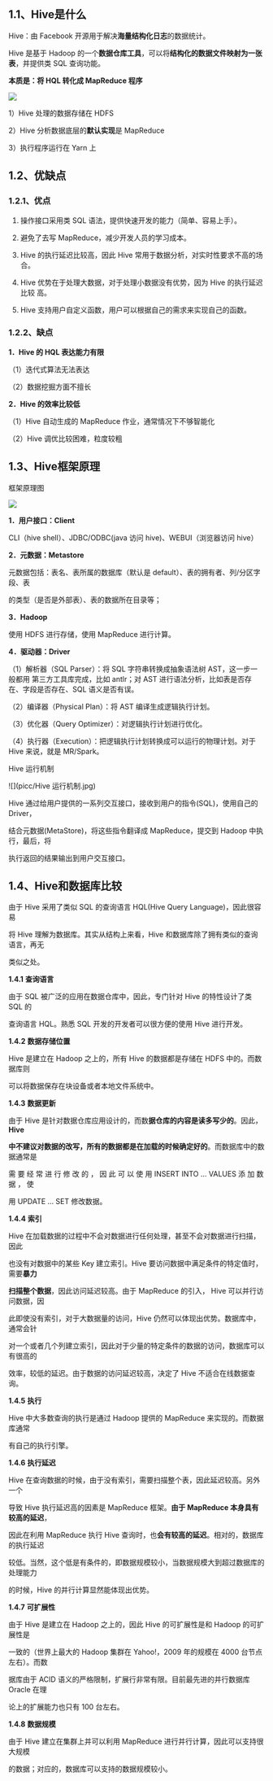 ## 1.1、Hive是什么

Hive：由 Facebook 开源用于解决**海量结构化日志**的数据统计。

Hive 是基于 Hadoop 的一个**数据仓库工具**，可以将**结构化的数据文件映射为一张表**，并提供类 SQL 查询功能。



**本质是：将 HQL 转化成 MapReduce 程序**

![](picc/picc1.jpg)

1）Hive 处理的数据存储在 HDFS 

2）Hive 分析数据底层的**默认实现**是 MapReduce 

3）执行程序运行在 Yarn 上



## 1.2、优缺点

### 1.2.1、优点

1) 操作接口采用类 SQL 语法，提供快速开发的能力（简单、容易上手）。 

2) 避免了去写 MapReduce，减少开发人员的学习成本。

3) Hive 的执行延迟比较高，因此 Hive 常用于数据分析，对实时性要求不高的场合。 

4) Hive 优势在于处理大数据，对于处理小数据没有优势，因为 Hive 的执行延迟比较 高。 

5) Hive 支持用户自定义函数，用户可以根据自己的需求来实现自己的函数。 



### 1.2.2、缺点

**1．Hive 的 HQL 表达能力有限** 

（1）迭代式算法无法表达 

（2）数据挖掘方面不擅长 

**2．Hive 的效率比较低** 

（1）Hive 自动生成的 MapReduce 作业，通常情况下不够智能化 

（2）Hive 调优比较困难，粒度较粗



## 1.3、Hive框架原理

框架原理图

![](picc/picc2.jpg)

**1．用户接口：Client** 

CLI（hive shell）、JDBC/ODBC(java 访问 hive)、WEBUI（浏览器访问 hive） 

**2．元数据：Metastore** 

元数据包括：表名、表所属的数据库（默认是 default）、表的拥有者、列/分区字段、表 

的类型（是否是外部表）、表的数据所在目录等；

**3．Hadoop** 

使用 HDFS 进行存储，使用 MapReduce 进行计算。 

**4．驱动器：Driver** 

（1）解析器（SQL Parser）：将 SQL 字符串转换成抽象语法树 AST，这一步一般都用 第三方工具库完成，比如 antlr；对 AST 进行语法分析，比如表是否存在、字段是否存在、SQL 语义是否有误。 

（2）编译器（Physical Plan）：将 AST 编译生成逻辑执行计划。 

（3）优化器（Query Optimizer）：对逻辑执行计划进行优化。 

（4）执行器（Execution）：把逻辑执行计划转换成可以运行的物理计划。对于 Hive 来说，就是 MR/Spark。 



Hive 运行机制

![](picc/Hive 运行机制.jpg)

Hive 通过给用户提供的一系列交互接口，接收到用户的指令(SQL)，使用自己的 Driver， 

结合元数据(MetaStore)，将这些指令翻译成 MapReduce，提交到 Hadoop 中执行，最后，将 

执行返回的结果输出到用户交互接口。





## 1.4、Hive和数据库比较

由于 Hive 采用了类似 SQL 的查询语言 HQL(Hive Query Language)，因此很容易 

将 Hive 理解为数据库。其实从结构上来看，Hive 和数据库除了拥有类似的查询语言，再无 

类似之处。



**1.4.1** **查询语言** 

由于 SQL 被广泛的应用在数据仓库中，因此，专门针对 Hive 的特性设计了类 SQL 的 

查询语言 HQL。熟悉 SQL 开发的开发者可以很方便的使用 Hive 进行开发。 



**1.4.2** **数据存储位置** 

Hive 是建立在 Hadoop 之上的，所有 Hive 的数据都是存储在 HDFS 中的。而数据库则 

可以将数据保存在块设备或者本地文件系统中。 



**1.4.3** **数据更新** 

由于 Hive 是针对数据仓库应用设计的，而数**据仓库的内容是读多写少的**。因此，**Hive** 

**中不建议对数据的改写，所有的数据都是在加载的时候确定好的**。而数据库中的数据通常是 

需 要 经 常 进 行 修 改 的 ， 因 此 可 以 使 用 INSERT INTO … VALUES 添 加 数 据 ， 使 

用 UPDATE … SET 修改数据。 



**1.4.4** **索引** 

Hive 在加载数据的过程中不会对数据进行任何处理，甚至不会对数据进行扫描，因此 

也没有对数据中的某些 Key 建立索引。Hive 要访问数据中满足条件的特定值时，需要**暴力** 

**扫描整个数据**，因此访问延迟较高。由于 MapReduce 的引入， Hive 可以并行访问数据，因 

此即使没有索引，对于大数据量的访问，Hive 仍然可以体现出优势。数据库中，通常会针 

对一个或者几个列建立索引，因此对于少量的特定条件的数据的访问，数据库可以有很高的 

效率，较低的延迟。由于数据的访问延迟较高，决定了 Hive 不适合在线数据查询。 



**1.4.5** **执行** 

Hive 中大多数查询的执行是通过 Hadoop 提供的 MapReduce 来实现的。而数据库通常 

有自己的执行引擎。 



**1.4.6** **执行延迟** 

Hive 在查询数据的时候，由于没有索引，需要扫描整个表，因此延迟较高。另外一个 

导致 Hive 执行延迟高的因素是 MapReduce 框架。**由于 MapReduce 本身具有较高的延迟**， 

因此在利用 MapReduce 执行 Hive 查询时，也**会有较高的延迟**。相对的，数据库的执行延迟 

较低。当然，这个低是有条件的，即数据规模较小，当数据规模大到超过数据库的处理能力 

的时候，Hive 的并行计算显然能体现出优势。 



**1.4.7** **可扩展性** 

由于 Hive 是建立在 Hadoop 之上的，因此 Hive 的可扩展性是和 Hadoop 的可扩展性是 

一致的（世界上最大的 Hadoop 集群在 Yahoo!，2009 年的规模在 4000 台节点左右）。而数 

据库由于 ACID 语义的严格限制，扩展行非常有限。目前最先进的并行数据库 Oracle 在理 

论上的扩展能力也只有 100 台左右。 



**1.4.8** **数据规模** 

由于 Hive 建立在集群上并可以利用 MapReduce 进行并行计算，因此可以支持很大规模 

的数据；对应的，数据库可以支持的数据规模较小。 

